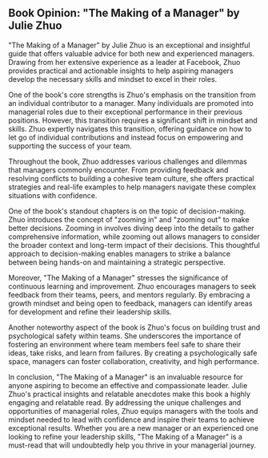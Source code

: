 ## Book Opinion: "The Making of a Manager" by Julie Zhuo

"The Making of a Manager" by Julie Zhuo is an exceptional and insightful guide that offers valuable advice for both new and experienced managers. Drawing from her extensive experience as a leader at Facebook, Zhuo provides practical and actionable insights to help aspiring managers develop the necessary skills and mindset to excel in their roles.

One of the book's core strengths is Zhuo's emphasis on the transition from an individual contributor to a manager. Many individuals are promoted into managerial roles due to their exceptional performance in their previous positions. However, this transition requires a significant shift in mindset and skills. Zhuo expertly navigates this transition, offering guidance on how to let go of individual contributions and instead focus on empowering and supporting the success of your team.

Throughout the book, Zhuo addresses various challenges and dilemmas that managers commonly encounter. From providing feedback and resolving conflicts to building a cohesive team culture, she offers practical strategies and real-life examples to help managers navigate these complex situations with confidence.

One of the book's standout chapters is on the topic of decision-making. Zhuo introduces the concept of "zooming in" and "zooming out" to make better decisions. Zooming in involves diving deep into the details to gather comprehensive information, while zooming out allows managers to consider the broader context and long-term impact of their decisions. This thoughtful approach to decision-making enables managers to strike a balance between being hands-on and maintaining a strategic perspective.

Moreover, "The Making of a Manager" stresses the significance of continuous learning and improvement. Zhuo encourages managers to seek feedback from their teams, peers, and mentors regularly. By embracing a growth mindset and being open to feedback, managers can identify areas for development and refine their leadership skills.

Another noteworthy aspect of the book is Zhuo's focus on building trust and psychological safety within teams. She underscores the importance of fostering an environment where team members feel safe to share their ideas, take risks, and learn from failures. By creating a psychologically safe space, managers can foster collaboration, creativity, and high performance.

In conclusion, "The Making of a Manager" is an invaluable resource for anyone aspiring to become an effective and compassionate leader. Julie Zhuo's practical insights and relatable anecdotes make this book a highly engaging and relatable read. By addressing the unique challenges and opportunities of managerial roles, Zhuo equips managers with the tools and mindset needed to lead with confidence and inspire their teams to achieve exceptional results. Whether you are a new manager or an experienced one looking to refine your leadership skills, "The Making of a Manager" is a must-read that will undoubtedly help you thrive in your managerial journey.
